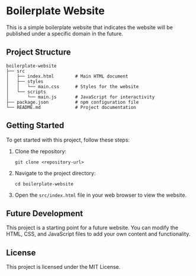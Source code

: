 # Boilerplate Website

This is a simple boilerplate website that indicates the website will be published under a specific domain in the future.

## Project Structure

```
boilerplate-website
├── src
│   ├── index.html        # Main HTML document
│   ├── styles
│   │   └── main.css      # Styles for the website
│   └── scripts
│       └── main.js       # JavaScript for interactivity
├── package.json          # npm configuration file
└── README.md             # Project documentation
```

## Getting Started

To get started with this project, follow these steps:

1. Clone the repository:
   ```
   git clone <repository-url>
   ```

2. Navigate to the project directory:
   ```
   cd boilerplate-website
   ```

3. Open the `src/index.html` file in your web browser to view the website.

## Future Development

This project is a starting point for a future website. You can modify the HTML, CSS, and JavaScript files to add your own content and functionality. 

## License

This project is licensed under the MIT License.